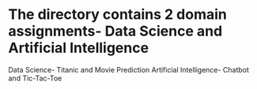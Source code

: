 # The directory contains 2 domain assignments- Data Science and Artificial Intelligence

Data Science- Titanic and Movie Prediction
Artificial Intelligence- Chatbot and Tic-Tac-Toe
